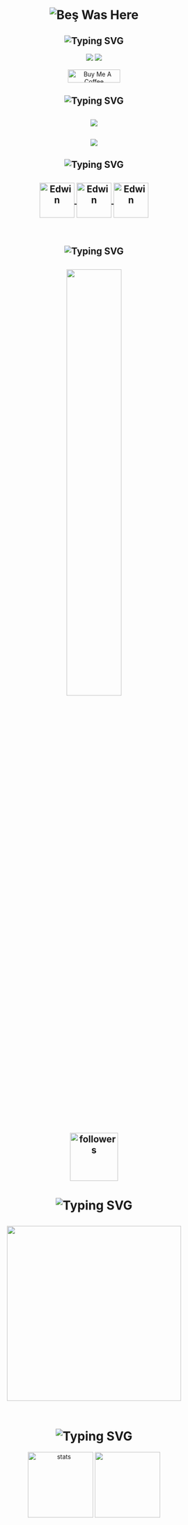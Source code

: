 <h1 align="center"> </🌼Beş>  
 <img href="https://discord.com/users/1092877100781944862" src="https://readme-typing-svg.herokuapp.com?font=ewowqe&pause=1000&color=F70000&center=true&random=false&width=435&height=100&lines=Hi+there+%F0%9F%91%8B;Destek+%C4%B0%C3%A7in+Support+Alabilirsiniz;Edwincik+githubuna+ho%C5%9Fgeldiniz;%F0%9F%91%8B+Fivem+Developer;%F0%9F%91%8B+Bot+Developer" alt="Beş Was Here" />
</h1>

<h2 align="center"><img src="https://readme-typing-svg.herokuapp.com?font=Pacifico&pause=1000&color=CA05C3&background=69FF2000&center=true&vCenter=true&repeat=false&width=435&lines=Social+Media's" alt="Typing SVG" /></h2>
<p align="center">
 <a align="center" href="https://discord.com/users/1092877100781944862" target"blank_"><img src="https://img.shields.io/badge/Discord%20-7289DA.svg?&style=for-the-badge&logo=discord&logoColor=white"></a>
  <a align="center" href="https://www.github.com/Edwincik" target"blank_"><img src="https://img.shields.io/badge/GitHub%20-191717.svg?&style=for-the-badge&logo=github&logoColor=white"></a>
<br> </br>
<a href="https://www.buymeacoffee.com/edwincik" target="_blank"><img src="https://cdn.buymeacoffee.com/buttons/v2/default-yellow.png" width="120px" height="30px" alt="Buy Me A Coffee"></a>

 <h2 align="center"><img src="https://readme-typing-svg.herokuapp.com?font=Pacifico&pause=1000&color=18CA1F&background=69FF2000&center=true&vCenter=true&repeat=false&width=435&lines=Langauge's+%26+Tool's" alt="Typing SVG" /></h2>
 <h2 align="center">
 <img src="https://skillicons.dev/icons?i=cs,js,ts,lua,html,css,nodejs,mysql,sqlite,mongo,redis&theme=dark" />
 </h2>
  <h2 align="center">
 <img src="https://skillicons.dev/icons?i=nest,dotnet,express,gitlab,postman,powershell,regex,stackoverflow,vscode,visualstudio,atom&theme=dark" />
  </h2>

<h2 align="center"><img src="https://readme-typing-svg.herokuapp.com?font=Pacifico&pause=1000&color=FF0000&background=69FF2000&center=true&repeat=false&vCenter=true&width=435&lines=Reference+'s" alt="Typing SVG" /></h2>
<h2 align="center">
<a href="https://discord.gg/azuredev" target="_blank"><img align="center" alt="Edwin" width="80px" src="https://media.discordapp.net/attachments/746824654840135761/992167471022866542/4.gif?ex=662f5cb6&is=662e0b36&hm=ec9335147be3a2c2743945ca81f057bd3a758d75c1af6c58fb21f7a0cf87256a&=" /> </a>
<a href="https://discord.gg/azuredev" target="_blank"><img align="center" alt="Edwin" width="80px" src="https://media.discordapp.net/attachments/746824654840135761/992167471022866542/4.gif?ex=662f5cb6&is=662e0b36&hm=ec9335147be3a2c2743945ca81f057bd3a758d75c1af6c58fb21f7a0cf87256a&=" /> </a>
<a href="https://discord.gg/azuredev" target="_blank"><img align="center" alt="Edwin" width="80px" src="https://media.discordapp.net/attachments/746824654840135761/992167471022866542/4.gif?ex=662f5cb6&is=662e0b36&hm=ec9335147be3a2c2743945ca81f057bd3a758d75c1af6c58fb21f7a0cf87256a&=" /> </a>
 </h2>
</br>  

<h2 align="center"><img src="https://readme-typing-svg.herokuapp.com?font=Pacifico&pause=1000&color=F0FF32&background=69FF2000&center=true&repeat=false&vCenter=true&width=435&lines=Profile+Stat's" alt="Typing SVG" /></h2>
<h2 align="center">
<img width="50%" src="https://count.getloli.com/get/@:Edwincik?theme=rule34">
<br> </br>
<img alt="followers" title="Github'dan Takip Et" src="https://img.shields.io/github/followers/Edwincik?color=236ad3&labelColor=1155ba&style=for-the-badge&logo=github&label=follower" width="110px" /></a>
</h2>

<h1 align="center"><img src="https://readme-typing-svg.herokuapp.com?font=Pacifico&pause=1000&color=326EFF&background=69FF2000&center=true&vCenter=true&repeat=false&width=435&lines=+My+Discord+Account's" alt="Typing SVG" /></h1>

<h2 align="center">
 <a href="https://discord.com/users/1092877100781944862"><img  width="400px" src="https://lanyard.kyrie25.me/api/1092877100781944862?decoration=true&useDisplayName=true&animationDuration=2s&waveColor=3256a8&imgStyle=square&imgBorderRadius=16px&bg=DD272700&idleMessage=Fivem+Development"></a>
<br> </br>
 </h2>

<h1 align="center"><img src="https://readme-typing-svg.herokuapp.com?font=Pacifico&pause=1000&color=f0f0f0&background=69FF2000&center=true&vCenter=true&repeat=false&width=435&lines=+Github+Stat's+" alt="Typing SVG" /></h1>
<p align="center">
   <img src="https://github-readme-stats.vercel.app/api?username=Edwincik&count_private=true&show_icons=true&theme=midnight-purple&hide_border=true" width="%150" height="150px" alt="stats" align="center" />
   <img src="https://github-readme-stats.vercel.app/api/top-langs/?username=Edwincik&layout=compact&show_icons=true&theme=midnight-purple&hide_border=true"width="%100" height="150px" align="center" />
